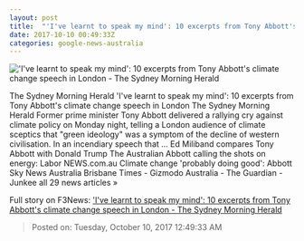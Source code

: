 ```yaml
---
layout: post
title:  "'I've learnt to speak my mind': 10 excerpts from Tony Abbott's climate change speech in London - The Sydney Morning Herald"
date: 2017-10-10 00:49:33Z
categories: google-news-australia
---
```


!['I've learnt to speak my mind': 10 excerpts from Tony Abbott's climate change speech in London - The Sydney Morning Herald](http://www.smh.com.au/content/dam/images/g/y/a/2/j/2/image.related.articleLeadwide.620x349.gyxk92.png/1507589340939.jpg)

The Sydney Morning Herald 'I've learnt to speak my mind': 10 excerpts from Tony Abbott's climate change speech in London The Sydney Morning Herald Former prime minister Tony Abbott delivered a rallying cry against climate policy on Monday night, telling a London audience of climate sceptics that "green ideology" was a symptom of the decline of western civilisation. In an incendiary speech that ... Ed Miliband compares Tony Abbott with Donald Trump The Australian Abbott calling the shots on energy: Labor NEWS.com.au Climate change 'probably doing good': Abbott Sky News Australia Brisbane Times - Gizmodo Australia - The Guardian - Junkee all 29 news articles »


Full story on F3News: ['I've learnt to speak my mind': 10 excerpts from Tony Abbott's climate change speech in London - The Sydney Morning Herald](http://www.f3nws.com/n/UtMEfG)

> Posted on: Tuesday, October 10, 2017 12:49:33 AM

